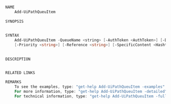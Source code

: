 ﻿```PowerShell

NAME
    Add-UiPathQueuItem
    
SYNOPSIS
    
    
SYNTAX
    Add-UiPathQueuItem -QueueName <string> [-AuthToken <AuthToken>] [-DeferDate <DateTime>] [-DueDate <DateTime>] 
    [-Priority <string>] [-Reference <string>] [-SpecificContent <Hashtable>] [<CommonParameters>]
    
    
DESCRIPTION
    

RELATED LINKS

REMARKS
    To see the examples, type: "get-help Add-UiPathQueuItem -examples".
    For more information, type: "get-help Add-UiPathQueuItem -detailed".
    For technical information, type: "get-help Add-UiPathQueuItem -full".



```
